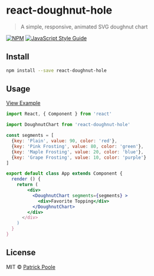 # react-doughnut-hole

> A simple, responsive, animated SVG doughnut chart

[![NPM](https://img.shields.io/npm/v/react-doughnut-hole.svg)](https://www.npmjs.com/package/react-doughnut-hole) [![JavaScript Style Guide](https://img.shields.io/badge/code_style-standard-brightgreen.svg)](https://standardjs.com)

## Install

```bash
npm install --save react-doughnut-hole
```

## Usage

[View Example](https://gluemonkey.github.io/react-doughnut-hole)

```jsx
import React, { Component } from 'react'

import DoughnutChart from 'react-doughnut-hole'

const segments = [
  {key: 'Plain', value: 90, color: 'red'},
  {key: 'Pink Frosting', value: 80, color: 'green'},
  {key: 'Maple Frosting', value: 20, color: 'blue'},
  {key: 'Grape Frosting', value: 10, color: 'purple'}
]

export default class App extends Component {
  render () {
    return (
        <div>
          <DoughnutChart segments={segments} >
            <div>Favorite Topping</div>
          </DoughnutChart>
        </div>
      </div>
    )
  }
}

```

## License

MIT © [Patrick Poole](https://github.com/gluemonkey)

